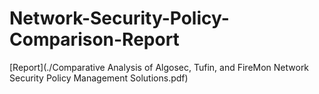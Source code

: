 # Network-Security-Policy-Comparison-Report

[Report](./Comparative Analysis of Algosec, Tufin, and FireMon Network Security Policy Management Solutions.pdf)
